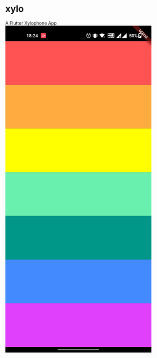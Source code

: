 # xylo

A Flutter Xylophone App
![alt text](https://github.com/prejwal-p/xylo/blob/main/sample_images/sample1.jpg?raw=true)
